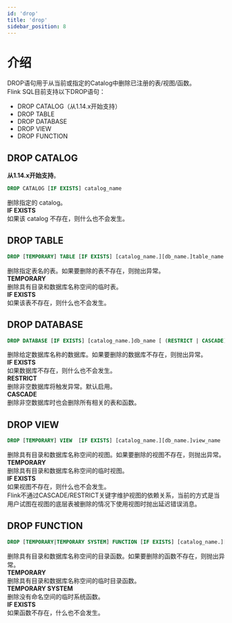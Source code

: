 ```yaml
---
id: 'drop'
title: 'drop'
sidebar_position: 8
---
```


# 介绍

DROP语句用于从当前或指定的Catalog中删除已注册的表/视图/函数。<br>
Flink SQL目前支持以下DROP语句：

* DROP CATALOG（从1.14.x开始支持）
* DROP TABLE
* DROP DATABASE
* DROP VIEW
* DROP FUNCTION

## DROP CATALOG

**从1.14.x开始支持**。<br>

```sql
DROP CATALOG [IF EXISTS] catalog_name
```

删除指定的 catalog。<br>
**IF EXISTS**<br>
如果该 catalog 不存在，则什么也不会发生。

## DROP TABLE

```sql
DROP [TEMPORARY] TABLE [IF EXISTS] [catalog_name.][db_name.]table_name
```

删除指定表名的表。如果要删除的表不存在，则抛出异常。<br>
**TEMPORARY**<br>
删除具有目录和数据库名称空间的临时表。<br>
**IF EXISTS**<br>
如果该表不存在，则什么也不会发生。

## DROP DATABASE

```sql
DROP DATABASE [IF EXISTS] [catalog_name.]db_name [ (RESTRICT | CASCADE) ]
```

删除给定数据库名称的数据库。如果要删除的数据库不存在，则抛出异常。<br>
**IF EXISTS**<br>
如果数据库不存在，则什么也不会发生。<br>
**RESTRICT**<br>
删除非空数据库将触发异常。默认启用。<br>
**CASCADE**<br>
删除非空数据库时也会删除所有相关的表和函数。

## DROP VIEW

```sql
DROP [TEMPORARY] VIEW  [IF EXISTS] [catalog_name.][db_name.]view_name
```

删除具有目录和数据库名称空间的视图。如果要删除的视图不存在，则抛出异常。<br>
**TEMPORARY**<br>
删除具有目录和数据库名称空间的临时视图。<br>
**IF EXISTS**<br>
如果视图不存在，则什么也不会发生。<br>
Flink不通过CASCADE/RESTRICT关键字维护视图的依赖关系，当前的方式是当用户试图在视图的底层表被删除的情况下使用视图时抛出延迟错误消息。

## DROP FUNCTION

```sql
DROP [TEMPORARY|TEMPORARY SYSTEM] FUNCTION [IF EXISTS] [catalog_name.][db_name.]function_name
```

删除具有目录和数据库名称空间的目录函数。如果要删除的函数不存在，则抛出异常。<br>
**TEMPORARY**<br>
删除具有目录和数据库名称空间的临时目录函数。<br>
**TEMPORARY SYSTEM**<br>
删除没有命名空间的临时系统函数。<br>
**IF EXISTS**<br>
如果函数不存在，什么也不会发生。